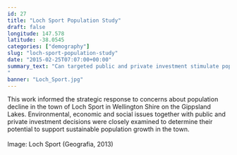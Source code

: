 ```yaml
---
id: 27
title: "Loch Sport Population Study"
draft: false
longitude: 147.578
latitude: -38.0545
categories: ["demography"]
slug: "loch-sport-population-study"
date: "2015-02-25T07:07:00+00:00"
summary_text: "Can targeted public and private investment stimulate population growth in Loch Sport?
"
banner: "Loch_Sport.jpg"
---
```


<span>This work informed the strategic response to concerns about population decline in the town of Loch Sport in Wellington Shire on the Gippsland Lakes. Environmental, economic and social issues together with public and private investment decisions were closely examined to determine their potential to support sustainable population growth in the town.<br><br><span class="wysiwyg-color-silver">Image: Loch Sport (Geografia, 2013)</span><br><br></span>
